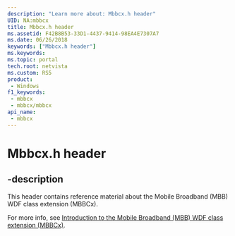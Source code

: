 ```yaml
---
description: "Learn more about: Mbbcx.h header"
UID: NA:mbbcx
title: Mbbcx.h header
ms.assetid: F42B8B53-33D1-4437-9414-98EA4E7307A7
ms.date: 06/26/2018
keywords: ["Mbbcx.h header"]
ms.keywords: 
ms.topic: portal
tech.root: netvista
ms.custom: RS5
product:
 - Windows
f1_keywords:
 - mbbcx
 - mbbcx/mbbcx
api_name:
 - mbbcx
---
```


# Mbbcx.h header


## -description

This header contains reference material about the Mobile Broadband (MBB) WDF class extension (MBBCx).

For more info, see [Introduction to the Mobile Broadband (MBB) WDF class extension (MBBCx)](/windows-hardware/drivers/netcx/mobile-broadband-mbb-wdf-class-extension-mbbcx).

